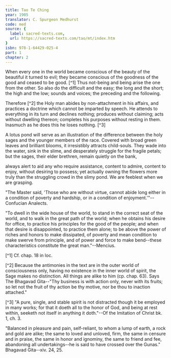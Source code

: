 ```yaml
---
title: Tao Te Ching
year: 1905
translator: C. Spurgeon Medhurst
code: med
source: {
  label: sacred-texts.com,
  url: https://sacred-texts.com/tao/mt/index.htm
}
isbn: 978-1-64429-025-4
part: 1
chapter: 2
---
```

When every one in the world became conscious of the beauty of the beautiful it turned to evil; they became conscious of the goodness of the good and ceased to be good. [^1] Thus not-being and being arise the one from the other. So also do the difficult and the easy; the long and the short; the high and the low; sounds and voices; the preceding and the following.

Therefore [^2] the Holy man abides by non-attachment in his affairs, and practices a doctrine which cannot be imparted by speech. He attends to everything in its turn and declines nothing; produces without claiming; acts without dwelling thereon; completes his purposes without resting in them. Inasmuch as he does this he loses nothing. [^3]

A lotus pond will serve as an illustration of the difference between the holy sages and the younger members of the race. Covered with broad green leaves and brilliant blooms, it irresistibly attracts child-souls. They wade into the water, sink in the slime, and desperately struggle for the fragile petals; but the sages, their elder brethren, remain quietly on the bank,

always alert to aid any who require assistance, content to admire, content to enjoy, without desiring to possess; yet actually owning the flowers more truly than the struggling crowd in the slimy pond. We are feeblest when we are grasping.

"The Master said, 'Those who are without virtue, cannot abide long either in a condition of poverty and hardship, or in a condition of enjoyment.'"--Confucian Analects.

"To dwell in the wide house of the world, to stand in the correct seat of the world, and to walk in the great path of the world; when he obtains his desire for office, to practice his principles for the good of the people; and when that desire is disappointed, to practice them alone; to be above the power of riches and honors to make dissipated, of poverty and mean condition to make swerve from principle, and of power and force to make bend--these characteristics constitute the great man."--Mencius.



[^1] Cf. chap. 18 in loc.

[^2] Because the antimonies in the text are in the outer world of consciousness only, having no existence in the inner world of spirit, the Sage makes no distinction. All things are alike to him (cp. chap. 63). Says The Bhagavad Gita--"Thy business is with action only, never with its fruits; so let not the fruit of thy action be thy motive, nor be thou to inaction attached."

[^3] "A pure, single, and stable spirit is not distracted though it be employed in many works; for that it doeth all to the honor of God, and being at rest within, seeketh not itself in anything it doth."--Of the Imitation of Christ bk. 1, ch. 3.

"Balanced in pleasure and pain, self-reliant, to whom a lump of earth, a rock and gold are alike; the same to loved and unloved, firm, the same in censure and in praise, the same in honor and ignominy, the same to friend and fee, abandoning all undertakings--he is said to have crossed over the Gunas." Bhagavad Gita--xiv. 24, 25.